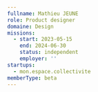 ```yaml
---
fullname: Mathieu JEUNE
role: Product designer
domaine: Design
missions:
  - start: 2023-05-15
    end: 2024-06-30
    status: independent
    employer: ''
startups:
  - mon.espace.collectivite
memberType: beta
---
```


